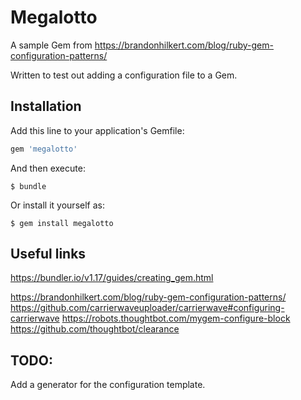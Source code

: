 # Megalotto

A sample Gem from https://brandonhilkert.com/blog/ruby-gem-configuration-patterns/

Written to test out adding a configuration file to a Gem.

## Installation

Add this line to your application's Gemfile:

```ruby
gem 'megalotto'
```

And then execute:

    $ bundle

Or install it yourself as:

    $ gem install megalotto

## Useful links

https://bundler.io/v1.17/guides/creating_gem.html

https://brandonhilkert.com/blog/ruby-gem-configuration-patterns/
https://github.com/carrierwaveuploader/carrierwave#configuring-carrierwave
https://robots.thoughtbot.com/mygem-configure-block
https://github.com/thoughtbot/clearance

## TODO:

Add a generator for the configuration template.